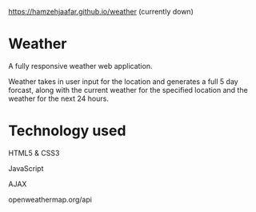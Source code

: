https://hamzehjaafar.github.io/weather
(currently down)
# Weather

A fully responsive weather web application.

Weather takes in user input for the location and generates a full 5 day forcast, along with the current weather for the specified location and the weather for the next 24 hours.

# Technology used

HTML5 & CSS3

JavaScript

AJAX

openweathermap.org/api
